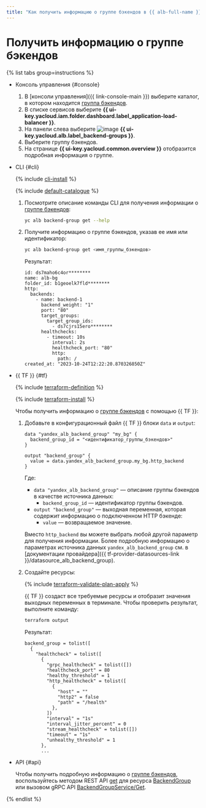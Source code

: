 ```yaml
---
title: "Как получить информацию о группе бэкендов в {{ alb-full-name }}"
---
```


# Получить информацию о группе бэкендов

{% list tabs group=instructions %}

- Консоль управления {#console}

  1. В [консоли управления]({{ link-console-main }}) выберите каталог, в котором находится [группа бэкендов](../concepts/backend-group.md).
  1. В списке сервисов выберите **{{ ui-key.yacloud.iam.folder.dashboard.label_application-load-balancer }}**.
  1. На панели слева выберите ![image](../../_assets/console-icons/cubes-3-overlap.svg) **{{ ui-key.yacloud.alb.label_backend-groups }}**.
  1. Выберите группу бэкендов.
  1. На странице **{{ ui-key.yacloud.common.overview }}** отобразится подробная информация о группе.

- CLI {#cli}

  {% include [cli-install](../../_includes/cli-install.md) %}

  {% include [default-catalogue](../../_includes/default-catalogue.md) %}

  1. Посмотрите описание команды CLI для получения информации о [группе бэкендов](../concepts/backend-group.md):

      ```bash
      yc alb backend-group get --help
      ```

  1. Получите информацию о группе бэкендов, указав ее имя или идентификатор:

      ```bash
      yc alb backend-group get <имя_группы_бэкендов>
      ```

      Результат:

      ```text
      id: ds7maho6c4or********
      name: alb-bg
      folder_id: b1geoelk7fld********
      http:
        backends:
          - name: backend-1
            backend_weight: "1"
            port: "80"
            target_groups:
              target_group_ids:
                - ds7cjrs15ero********
            healthchecks:
              - timeout: 10s
                interval: 2s
                healthcheck_port: "80"
                http:
                  path: /
      created_at: "2023-10-24T12:22:20.870326850Z"
      ```

- {{ TF }} {#tf}

  {% include [terraform-definition](../../_tutorials/_tutorials_includes/terraform-definition.md) %}

  {% include [terraform-install](../../_includes/terraform-install.md) %}

  Чтобы получить информацию о [группе бэкендов](../concepts/backend-group.md) с помощью {{ TF }}:

  1. Добавьте в конфигурационный файл {{ TF }} блоки `data` и `output`:

      ```hcl
      data "yandex_alb_backend_group" "my_bg" {
        backend_group_id = "<идентификатор_группы_бэкендов>"
      }

      output "backend_group" {
        value = data.yandex_alb_backend_group.my_bg.http_backend
      }
      ```

      Где:
      * `data "yandex_alb_backend_group"` — описание группы бэкендов в качестве источника данных:
        * `backend_group_id` — идентификатор группы бэкендов.
      * `output "backend_group"` — выходная переменная, которая содержит информацию о подключенном HTTP бэкенде:
        * `value` — возвращаемое значение.

      Вместо `http_backend` вы можете выбрать любой другой параметр для получения информации. Более подробную информацию о параметрах источника данных `yandex_alb_backend_group` см. в [документации провайдера]({{ tf-provider-datasources-link }}/datasource_alb_backend_group).

  1. Создайте ресурсы:

      {% include [terraform-validate-plan-apply](../../_tutorials/_tutorials_includes/terraform-validate-plan-apply.md) %}

      {{ TF }} создаст все требуемые ресурсы и отобразит значения выходных переменных в терминале. Чтобы проверить результат, выполните команду:

      ```bash
      terraform output
      ```

      Результат:

      ```text
      backend_group = tolist([
        {
          "healthcheck" = tolist([
            {
              "grpc_healthcheck" = tolist([])
              "healthcheck_port" = 80
              "healthy_threshold" = 1
              "http_healthcheck" = tolist([
                {
                  "host" = ""
                  "http2" = false
                  "path" = "/health"
                },
              ])
              "interval" = "1s"
              "interval_jitter_percent" = 0
              "stream_healthcheck" = tolist([])
              "timeout" = "1s"
              "unhealthy_threshold" = 1
            },
            ...
      ```

- API {#api}

  Чтобы получить подробную информацию о [группе бэкендов](../concepts/backend-group.md), воспользуйтесь методом REST API [get](../api-ref/BackendGroup/get.md) для ресурса [BackendGroup](../api-ref/BackendGroup/index.md) или вызовом gRPC API [BackendGroupService/Get](../api-ref/grpc/backend_group_service.md#Get).

{% endlist %}
